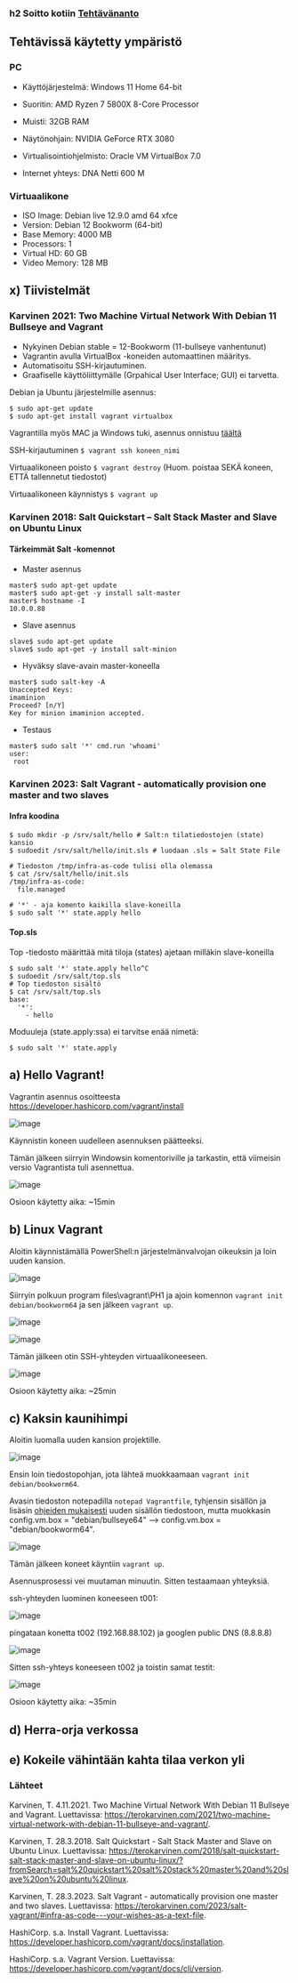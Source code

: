 ### h2 Soitto kotiin [Tehtävänanto](https://terokarvinen.com/palvelinten-hallinta/#h2-soitto-kotiin)

## Tehtävissä käytetty ympäristö

### PC

- Käyttöjärjestelmä: Windows 11 Home 64-bit
- Suoritin: AMD Ryzen 7 5800X 8-Core Processor
- Muisti: 32GB RAM
- Näytönohjain: NVIDIA GeForce RTX 3080
- Virtualisointiohjelmisto: Oracle VM VirtualBox 7.0

- Internet yhteys: DNA Netti 600 M

### Virtuaalikone

- ISO Image: Debian live 12.9.0 amd 64 xfce
- Version: Debian 12 Bookworm (64-bit)
- Base Memory: 4000 MB
- Processors: 1
- Virtual HD: 60 GB
- Video Memory: 128 MB

## x) Tiivistelmät

### Karvinen 2021: Two Machine Virtual Network With Debian 11 Bullseye and Vagrant

- Nykyinen Debian stable = 12-Bookworm (11-bullseye vanhentunut)
- Vagrantin avulla VirtualBox -koneiden automaattinen määritys.
- Automatisoitu SSH-kirjautuminen.
- Graafiselle käyttöliittymälle (Grpahical User Interface; GUI) ei tarvetta.

Debian ja Ubuntu järjestelmille asennus:

```
$ sudo apt-get update
$ sudo apt-get install vagrant virtualbox
```
Vagrantilla myös MAC ja Windows tuki, asennus onnistuu [täältä](https://developer.hashicorp.com/vagrant/install)

SSH-kirjautuminen `$ vagrant ssh koneen_nimi`

Virtuaalikoneen poisto `$ vagrant destroy` (Huom. poistaa SEKÄ koneen, ETTÄ tallennetut tiedostot)

Virtuaalikoneen käynnistys `$ vagrant up`

### Karvinen 2018: Salt Quickstart – Salt Stack Master and Slave on Ubuntu Linux

#### Tärkeimmät Salt -komennot

- Master asennus
```
master$ sudo apt-get update
master$ sudo apt-get -y install salt-master
master$ hostname -I
10.0.0.88
```

- Slave asennus
```
slave$ sudo apt-get update
slave$ sudo apt-get -y install salt-minion
```

- Hyväksy slave-avain master-koneella
```
master$ sudo salt-key -A
Unaccepted Keys:
imaminion
Proceed? [n/Y]
Key for minion imaminion accepted.
```

- Testaus
```
master$ sudo salt '*' cmd.run 'whoami'
user:
 root
```
### Karvinen 2023: Salt Vagrant - automatically provision one master and two slaves

#### Infra koodina

```
$ sudo mkdir -p /srv/salt/hello # Salt:n tilatiedostojen (state) kansio
$ sudoedit /srv/salt/hello/init.sls # luodaan .sls = Salt State File
```
```
# Tiedoston /tmp/infra-as-code tulisi olla olemassa
$ cat /srv/salt/hello/init.sls
/tmp/infra-as-code:
  file.managed
```
```
# '*' - aja komento kaikilla slave-koneilla
$ sudo salt '*' state.apply hello
```

#### Top.sls

Top -tiedosto määrittää mitä tiloja (states) ajetaan milläkin slave-koneilla
```
$ sudo salt '*' state.apply hello^C
$ sudoedit /srv/salt/top.sls
# Top tiedoston sisältö
$ cat /srv/salt/top.sls
base:
  '*':
    - hello
```
Moduuleja (state.apply:ssa) ei tarvitse enää nimetä:
```
$ sudo salt '*' state.apply
```

## a) Hello Vagrant!

Vagrantin asennus osoitteesta https://developer.hashicorp.com/vagrant/install

![image](https://github.com/user-attachments/assets/f66010bc-1bcd-410a-8371-8cad48818477)

Käynnistin koneen uudelleen asennuksen päätteeksi.

Tämän jälkeen siirryin Windowsin komentoriville ja tarkastin, että viimeisin versio Vagrantista tuli asennettua.

![image](https://github.com/user-attachments/assets/60a65784-cbcc-4fa0-8735-21a624ddfb19)

Osioon käytetty aika: ~15min

## b) Linux Vagrant

Aloitin käynnistämällä PowerShell:n järjestelmänvalvojan oikeuksin ja loin uuden kansion.

![image](https://github.com/user-attachments/assets/090f1161-95a3-4c26-8f5f-0cffba3bdcfc)

Siirryin polkuun program files\vagrant\PH1 ja ajoin komennon `vagrant init debian/bookworm64` ja sen jälkeen `vagrant up`.

![image](https://github.com/user-attachments/assets/bc0e7b7c-2877-4d16-994b-e9a25258009d)


![image](https://github.com/user-attachments/assets/2ece3ad8-65e8-4ef2-a464-bde6e5f4abed)

Tämän jälkeen otin SSH-yhteyden virtuaalikoneeseen.

![image](https://github.com/user-attachments/assets/853e1275-ca20-489c-86ae-c025a69c7c14)

Osioon käytetty aika: ~25min

## c) Kaksin kaunihimpi

Aloitin luomalla uuden kansion projektille.

![image](https://github.com/user-attachments/assets/27ac17c0-c063-4bed-ba97-e6b9c10079d7)

Ensin loin tiedostopohjan, jota lähteä muokkaamaan `vagrant init debian/bookworm64`.

Avasin tiedoston notepadilla `notepad Vagrantfile`, tyhjensin sisällön ja lisäsin [ohjeiden mukaisesti](https://terokarvinen.com/2021/two-machine-virtual-network-with-debian-11-bullseye-and-vagrant/#vagrantfile) uuden sisällön tiedostoon, mutta muokkasin config.vm.box = "debian/bullseye64" --> config.vm.box = "debian/bookworm64".

![image](https://github.com/user-attachments/assets/65aa7113-8716-4038-b2f9-c511b10f0524)

Tämän jälkeen koneet käyntiin `vagrant up`.

Asennusprosessi vei muutaman minuutin. Sitten testaamaan yhteyksiä.

ssh-yhteyden luominen koneeseen t001:

![image](https://github.com/user-attachments/assets/85a2c0f9-66dc-40d4-91d9-66a9298213d6)

pingataan konetta t002 (192.168.88.102) ja googlen public DNS (8.8.8.8)

![image](https://github.com/user-attachments/assets/f302b3bf-3699-408a-8e67-b3e23bd435c9)

Sitten ssh-yhteys koneeseen t002 ja toistin samat testit:

![image](https://github.com/user-attachments/assets/5d5da1ba-9d04-4403-9b0f-a82bbf426f50)

Osioon käytetty aika: ~35min

## d) Herra-orja verkossa


## e) Kokeile vähintään kahta tilaa verkon yli

### Lähteet

Karvinen, T. 4.11.2021. Two Machine Virtual Network With Debian 11 Bullseye and Vagrant. Luettavissa: https://terokarvinen.com/2021/two-machine-virtual-network-with-debian-11-bullseye-and-vagrant/.

Karvinen, T. 28.3.2018. Salt Quickstart - Salt Stack Master and Slave on Ubuntu Linux. Luettavissa: https://terokarvinen.com/2018/salt-quickstart-salt-stack-master-and-slave-on-ubuntu-linux/?fromSearch=salt%20quickstart%20salt%20stack%20master%20and%20slave%20on%20ubuntu%20linux.

Karvinen, T. 28.3.2023. Salt Vagrant - automatically provision one master and two slaves. Luettavissa: https://terokarvinen.com/2023/salt-vagrant/#infra-as-code---your-wishes-as-a-text-file.

HashiCorp. s.a. Install Vagrant. Luettavissa: https://developer.hashicorp.com/vagrant/docs/installation.

HashiCorp. s.a. Vagrant Version. Luettavissa: https://developer.hashicorp.com/vagrant/docs/cli/version.






